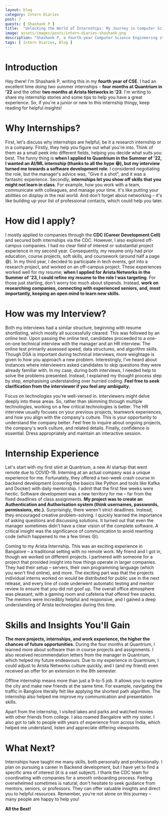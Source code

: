```yaml
---
layout: blog
category: Intern Diaries
post: 7
guests: [ Shashank P ]
title:  "Unlocking the World of Internships: My Journey in Computer Science"
image: assets/images/posts/intern-diaries-shashank.png
description: "Shashank P, a fourth-year Computer Science Engineering student, takes you on a journey through his immersive internship experiences at Quantrium and Arista Networks. In this blog, Shashank not only shares his internship anecdotes but also dishes out valuable tips for a stellar internship journey. If you're a junior or new to the world of internships, this is your guide to navigating the internship maze successfully."
tags: [ Intern Diaries, Blog ]
---
```


# Introduction

Hey there! I'm Shashank P, writing this in my **fourth year of CSE**. I had an excellent time doing two summer internships – **four months at Quantrium in '22** and the other **two months at Arista Networks in '23**. I'm writing to share my internship stories and some tips to help you have a great experience. So, if you're a junior or new to this internship thingy, keep reading for helpful insights!

# Why Internships?

First, let's discuss why internships are helpful, be it a research internship or in a company. Firstly, they help you figure out what you're into. Think of them as a small peek into different fields, helping you decide what suits you best. The funny thing is **when I applied to Quantrium in the Summer of '22, I wanted an AI/ML internship (thanks to all the hype 😆), but my interview turned me towards a software development role**. I considered negotiating the role, but the manager's advice was, "Give it a shot", and it was a fantastic experience. Secondly, **internships let you show off skills that you might not learn in class**. For example, how you work with a team, communicate with colleagues, and manage your time. It's like putting your abilities on display in the real world. And don't forget about networking – it's like building up your list of professional contacts, which could help you later.

# How did I apply?

I mostly applied to companies through the **CDC (Career Development Cell)** and secured both internships via the CDC. However, I also explored off-campus companies. I had no clear field of interest or substantial project experience in my second year. Consequently, my resume only had prior education, course projects, soft skills, and coursework (around half a page 😅). In my third year, I decided to participate in tech events, got into a research project, and worked on an off-campus project. These experiences worked well for my resume; **when I applied for Arista Networks in the Summer of '23, I could refine my resume to the role I was targeting**. For those just starting, don't worry too much about stipends. Instead, **work on researching companies, connecting with experienced seniors, and, most importantly, keeping an open mind to learn new skills.**

# How was my Interview?

Both my interviews had a similar structure, beginning with resume shortlisting, which mostly all successfully cleared. This was followed by an online test. Upon passing the online test, candidates proceeded to a one-on-one technical interview with the manager and an HR interview. The online test primarily assessed speed, data structures, and algorithm skills. 
Though DSA is important during technical interviews, more weightage is given to how you approach a new problem. Interestingly, I've heard about instances where interviewers asked candidates to skip questions they were already familiar with. In my case, during both interviews, I needed help to solve the problems presented. Instead, I explained my thought process step by step, emphasising understanding over hurried coding. **Feel free to seek clarification from the interviewer if you feel any ambiguity.**

Focus on technologies you're well-versed in. Interviewers might delve deeply into these areas. So, rather than skimming through multiple technologies, working on a few critical technologies is better. The HR interview usually focuses on your previous projects, teamwork experiences, and how you align with the company's culture. This is your opportunity to understand the company better. Feel free to inquire about ongoing projects, the company's work culture, and related details. Finally, confidence is essential. Dress appropriately and maintain an interactive session.

# Internship Experience

Let's start with my first stint at Quantrium, a new AI startup that went remote due to COVID-19. Interning at an actual company was a unique experience for me. Fortunately, they offered a two-week crash course in backend development (covering the basics like Python and tools like Kafka and Docker) with daily mentorship. I admit that the first few weeks were hectic. Software development was a new territory for me – far from the fixed deadlines of class assignments. **My project was to create an Authentication and Authorisation system (think usernames, passwords, permissions, etc.).** Surprisingly, there weren't strict deadlines. Instead, they encouraged creative problem-solving. I quickly learned the importance of asking questions and discussing solutions. It turned out that even the manager sometimes didn't have a clear vision of the complete software. A critical insight was the significance of communication to avoid rewriting code (which happened to me a few times 😢).

Coming to my Arista Internship. This was an exciting experience in Bangalore – a traditional setting with no remote work. My friend and I got in, though we worked on different projects. I partnered with someone for a project that provided insight into how things operate in larger companies. They had their setup – servers, their own programming language (which you won't find online), and more. The exciting part was that the projects individual interns worked on would be distributed for public use in the next release, and every line of code underwent automatic testing and mentor review to ensure that you did not goof up. The overall office atmosphere was pleasant, with a gaming room and cafeteria that offered free snacks. The mentors were incredibly helpful and responsive, and I gained a deep understanding of Arista technologies during this time.

# Skills and Insights You'll Gain

**The more projects, internships, and work experience, the higher the chances of future opportunities.** During the four months at Quantrium, I learned more about software than in course projects and assignments. I also received recommendation letters from the manager in Quantrium, which helped my future endeavours. Due to my experience in Quantrium, I could adjust to Arista Networks culture quickly, and I (and my friend) even received an offer for an extension in the 8th semester.  

Offline internship means more than just a 9-to-5 job. It allows you to explore the city and make new friends at the same time. For example, navigating the traffic in Banglore literally felt like applying the shortest path algorithm. The internship also helped me improve my communication and presentation skills.

Apart from the internship, I visited lakes and parks and watched movies with other friends from college. I also roamed Bangalore with my sister. I also got to talk to people with years of experience from across India, which helped me understand, listen and appreciate differing viewpoints.

# What Next?

Internships have taught me many skills, both personally and professionally. I plan on pursuing a career in Backend development, but I have yet to find a specific area of interest (it is a vast subject). I thank the CDC team for coordinating with companies for a smooth onboarding process. Feeling overwhelmed sometimes is natural; don't hesitate to seek guidance from mentors, seniors, or professors. They can offer valuable insights and direct you to helpful resources. Remember, you're not alone on this journey – many people are happy to help you!

**All the Best!**

